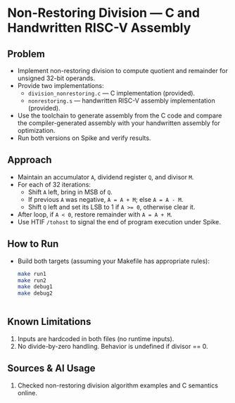 # Non-Restoring Division — C and Handwritten RISC-V Assembly

## Problem
- Implement non-restoring division to compute quotient and remainder for unsigned 32-bit operands.
- Provide two implementations:
  - `division_nonrestoring.c` — C implementation (provided).
  - `nonrestoring.s` — handwritten RISC-V assembly implementation (provided).
- Use the toolchain to generate assembly from the C code and compare the compiler-generated assembly with your handwritten assembly for optimization.
- Run both versions on Spike and verify results.

## Approach
- Maintain an accumulator `A`, dividend register `Q`, and divisor `M`.
- For each of 32 iterations:
  - Shift `A` left, bring in MSB of `Q`.
  - If previous `A` was negative, `A = A + M`; else `A = A - M`.
  - Shift `Q` left and set its LSB to 1 if `A >= 0`, otherwise clear it.
- After loop, if `A < 0`, restore remainder with `A = A + M`.
- Use HTIF `/tohost` to signal the end of program execution under Spike.

## How to Run
- Build both targets (assuming your Makefile has appropriate rules):
  ```bash
  make run1
  make run2
  make debug1
  make debug2
 
## Known Limitations
1. Inputs are hardcoded in both files (no runtime inputs).
2. No divide-by-zero handling. Behavior is undefined if divisor == 0.

## Sources & AI Usage
1. Checked non-restoring division algorithm examples and C semantics online.

